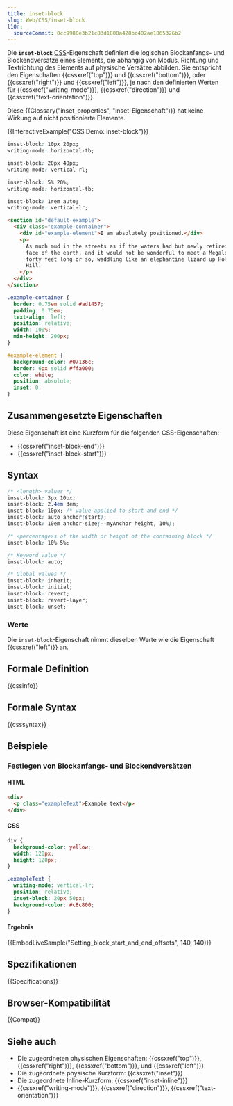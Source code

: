 ```yaml
---
title: inset-block
slug: Web/CSS/inset-block
l10n:
  sourceCommit: 0cc9980e3b21c83d1800a428bc402ae1865326b2
---
```


Die **`inset-block`** [CSS](/de/docs/Web/CSS)-Eigenschaft definiert die logischen Blockanfangs- und Blockendversätze eines Elements, die abhängig von Modus, Richtung und Textrichtung des Elements auf physische Versätze abbilden. Sie entspricht den Eigenschaften {{cssxref("top")}} und {{cssxref("bottom")}}, oder {{cssxref("right")}} und {{cssxref("left")}}, je nach den definierten Werten für {{cssxref("writing-mode")}}, {{cssxref("direction")}} und {{cssxref("text-orientation")}}.

Diese {{Glossary("inset_properties", "inset-Eigenschaft")}} hat keine Wirkung auf nicht positionierte Elemente.

{{InteractiveExample("CSS Demo: inset-block")}}

```css interactive-example-choice
inset-block: 10px 20px;
writing-mode: horizontal-tb;
```

```css interactive-example-choice
inset-block: 20px 40px;
writing-mode: vertical-rl;
```

```css interactive-example-choice
inset-block: 5% 20%;
writing-mode: horizontal-tb;
```

```css interactive-example-choice
inset-block: 1rem auto;
writing-mode: vertical-lr;
```

```html interactive-example
<section id="default-example">
  <div class="example-container">
    <div id="example-element">I am absolutely positioned.</div>
    <p>
      As much mud in the streets as if the waters had but newly retired from the
      face of the earth, and it would not be wonderful to meet a Megalosaurus,
      forty feet long or so, waddling like an elephantine lizard up Holborn
      Hill.
    </p>
  </div>
</section>
```

```css interactive-example
.example-container {
  border: 0.75em solid #ad1457;
  padding: 0.75em;
  text-align: left;
  position: relative;
  width: 100%;
  min-height: 200px;
}

#example-element {
  background-color: #07136c;
  border: 6px solid #ffa000;
  color: white;
  position: absolute;
  inset: 0;
}
```

## Zusammengesetzte Eigenschaften

Diese Eigenschaft ist eine Kurzform für die folgenden CSS-Eigenschaften:

- {{cssxref("inset-block-end")}}
- {{cssxref("inset-block-start")}}

## Syntax

```css
/* <length> values */
inset-block: 3px 10px;
inset-block: 2.4em 3em;
inset-block: 10px; /* value applied to start and end */
inset-block: auto anchor(start);
inset-block: 10em anchor-size(--myAnchor height, 10%);

/* <percentage>s of the width or height of the containing block */
inset-block: 10% 5%;

/* Keyword value */
inset-block: auto;

/* Global values */
inset-block: inherit;
inset-block: initial;
inset-block: revert;
inset-block: revert-layer;
inset-block: unset;
```

### Werte

Die `inset-block`-Eigenschaft nimmt dieselben Werte wie die Eigenschaft {{cssxref("left")}} an.

## Formale Definition

{{cssinfo}}

## Formale Syntax

{{csssyntax}}

## Beispiele

### Festlegen von Blockanfangs- und Blockendversätzen

#### HTML

```html
<div>
  <p class="exampleText">Example text</p>
</div>
```

#### CSS

```css
div {
  background-color: yellow;
  width: 120px;
  height: 120px;
}

.exampleText {
  writing-mode: vertical-lr;
  position: relative;
  inset-block: 20px 50px;
  background-color: #c8c800;
}
```

#### Ergebnis

{{EmbedLiveSample("Setting_block_start_and_end_offsets", 140, 140)}}

## Spezifikationen

{{Specifications}}

## Browser-Kompatibilität

{{Compat}}

## Siehe auch

- Die zugeordneten physischen Eigenschaften: {{cssxref("top")}}, {{cssxref("right")}}, {{cssxref("bottom")}}, und {{cssxref("left")}}
- Die zugeordnete physische Kurzform: {{cssxref("inset")}}
- Die zugeordnete Inline-Kurzform: {{cssxref("inset-inline")}}
- {{cssxref("writing-mode")}}, {{cssxref("direction")}}, {{cssxref("text-orientation")}}
